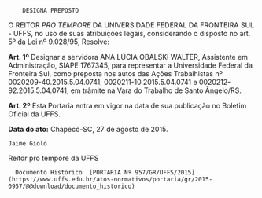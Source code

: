         DESIGNA PREPOSTO  

O REITOR *PRO TEMPORE* DA UNIVERSIDADE FEDERAL DA FRONTEIRA SUL - UFFS, no uso de suas atribuições legais, considerando o disposto no art. 5º da Lei nº 9.028/95, Resolve:

 **Art. 1º** Designar a servidora ANA LÚCIA OBALSKI WALTER, Assistente em Administração, SIAPE 1767345, para representar a Universidade Federal da Fronteira Sul, como preposta nos autos das Ações Trabalhistas nº 0020209-40.2015.5.04.0741, 0020211-10.2015.5.04.0741 e 0020212-92.2015.5.04.0741, em trâmite na Vara do Trabalho de Santo Ângelo/RS.

 **Art. 2º** Esta Portaria entra em vigor na data de sua publicação no Boletim Oficial da UFFS.

  

   **Data do ato:** Chapecó-SC, 27 de agosto de 2015.   
 

    Jaime Giolo   
 Reitor pro tempore da UFFS 

      Documento Histórico  [PORTARIA Nº 957/GR/UFFS/2015](https://www.uffs.edu.br/atos-normativos/portaria/gr/2015-0957/@@download/documento_historico)     
      